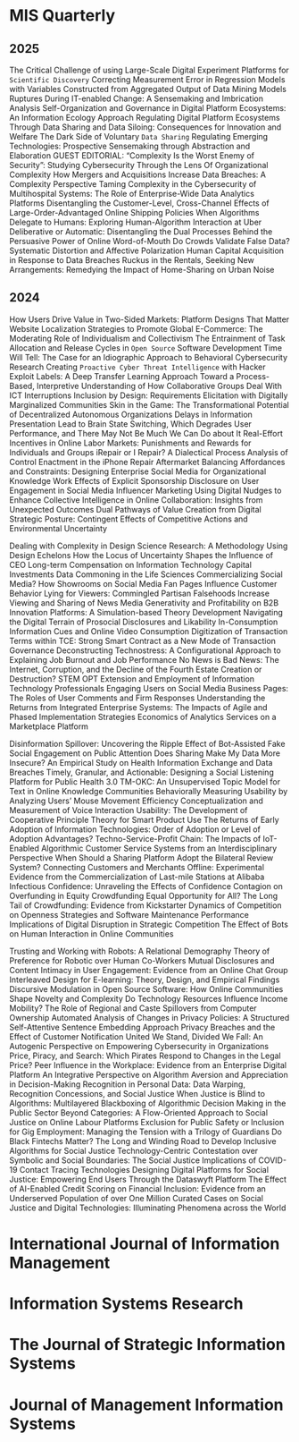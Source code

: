 # MIS Quarterly

## 2025
The Critical Challenge of using Large-Scale Digital Experiment Platforms for `Scientific Discovery`
Correcting Measurement Error in Regression Models with Variables Constructed from Aggregated Output of Data Mining Models
Ruptures During IT-enabled Change: A Sensemaking and Imbrication Analysis
Self-Organization and Governance in Digital Platform Ecosystems: An Information Ecology Approach
Regulating Digital Platform Ecosystems Through Data Sharing and Data Siloing: Consequences for Innovation and Welfare
The Dark Side of Voluntary `Data Sharing`
Regulating Emerging Technologies: Prospective Sensemaking through Abstraction and Elaboration
GUEST EDITORIAL: “Complexity Is the Worst Enemy of Security”: Studying Cybersecurity Through the Lens Of Organizational Complexity
How Mergers and Acquisitions Increase Data Breaches: A Complexity Perspective
Taming Complexity in the Cybersecurity of Multihospital Systems: The Role of Enterprise-Wide Data Analytics Platforms
Disentangling the Customer-Level, Cross-Channel Effects of Large-Order-Advantaged Online Shipping Policies
When Algorithms Delegate to Humans: Exploring Human-Algorithm Interaction at Uber
Deliberative or Automatic: Disentangling the Dual Processes Behind the Persuasive Power of Online Word-of-Mouth
Do Crowds Validate False Data? Systematic Distortion and Affective Polarization
Human Capital Acquisition in Response to Data Breaches
Ruckus in the Rentals, Seeking New Arrangements: Remedying the Impact of Home-Sharing on Urban Noise

## 2024
How Users Drive Value in Two-Sided Markets: Platform Designs That Matter
Website Localization Strategies to Promote Global E-Commerce: The Moderating Role of Individualism and Collectivism
The Entrainment of Task Allocation and Release Cycles in `Open Source` Software Development
Time Will Tell: The Case for an Idiographic Approach to Behavioral Cybersecurity Research
Creating `Proactive Cyber Threat Intelligence` with Hacker Exploit Labels: A Deep Transfer Learning Approach
Toward a Process-Based, Interpretive Understanding of How Collaborative Groups Deal With ICT Interruptions
Inclusion by Design: Requirements Elicitation with Digitally Marginalized Communities
Skin in the Game: The Transformational Potential of Decentralized Autonomous Organizations
Delays in Information Presentation Lead to Brain State Switching, Which Degrades User Performance, and There May Not Be Much We Can Do about It
Real-Effort Incentives in Online Labor Markets: Punishments and Rewards for Individuals and Groups
iRepair or I Repair? A Dialectical Process Analysis of Control Enactment in the iPhone Repair Aftermarket
Balancing Affordances and Constraints: Designing Enterprise Social Media for Organizational Knowledge Work
Effects of Explicit Sponsorship Disclosure on User Engagement in Social Media Influencer Marketing
Using Digital Nudges to Enhance Collective Intelligence in Online Collaboration: Insights from Unexpected Outcomes
Dual Pathways of Value Creation from Digital Strategic Posture: Contingent Effects of Competitive Actions and Environmental Uncertainty

Dealing with Complexity in Design Science Research: A Methodology Using Design Echelons
How the Locus of Uncertainty Shapes the Influence of CEO Long-term Compensation on Information Technology Capital Investments
Data Commoning in the Life Sciences
Commercializing Social Media? How Showrooms on Social Media Fan Pages Influence Customer Behavior
Lying for Viewers: Commingled Partisan Falsehoods Increase Viewing and Sharing of News Media
Generativity and Profitability on B2B Innovation Platforms: A Simulation-based Theory Development
Navigating the Digital Terrain of Prosocial Disclosures and Likability
In-Consumption Information Cues and Online Video Consumption
Digitization of Transaction Terms within TCE: Strong Smart Contract as a New Mode of Transaction Governance
Deconstructing Technostress: A Configurational Approach to Explaining Job Burnout and Job Performance
No News is Bad News: The Internet, Corruption, and the Decline of the Fourth Estate
Creation or Destruction? STEM OPT Extension and Employment of Information Technology Professionals
Engaging Users on Social Media Business Pages: The Roles of User Comments and Firm Responses
Understanding the Returns from Integrated Enterprise Systems: The Impacts of Agile and Phased Implementation Strategies
Economics of Analytics Services on a Marketplace Platform

Disinformation Spillover: Uncovering the Ripple Effect of Bot-Assisted Fake Social Engagement on Public Attention
Does Sharing Make My Data More Insecure? An Empirical Study on Health Information Exchange and Data Breaches
Timely, Granular, and Actionable: Designing a Social Listening Platform for Public Health 3.0
TM-OKC: An Unsupervised Topic Model for Text in Online Knowledge Communities
Behaviorally Measuring Usability by Analyzing Users’ Mouse Movement Efficiency
Conceptualization and Measurement of Voice Interaction Usability: The Development of Cooperative Principle Theory for Smart Product Use
The Returns of Early Adoption of Information Technologies: Order of Adoption or Level of Adoption Advantages?
Techno-Service-Profit Chain: The Impacts of IoT-Enabled Algorithmic Customer Service Systems from an Interdisciplinary Perspective
When Should a Sharing Platform Adopt the Bilateral Review System?
Connecting Customers and Merchants Offline: Experimental Evidence from the Commercialization of Last-mile Stations at Alibaba
Infectious Confidence: Unraveling the Effects of Confidence Contagion on Overfunding in Equity Crowdfunding
Equal Opportunity for All? The Long Tail of Crowdfunding: Evidence from Kickstarter
Dynamics of Competition on Openness Strategies and Software Maintenance
Performance Implications of Digital Disruption in Strategic Competition
The Effect of Bots on Human Interaction in Online Communities

Trusting and Working with Robots: A Relational Demography Theory of Preference for Robotic over Human Co-Workers
Mutual Disclosures and Content Intimacy in User Engagement: Evidence from an Online Chat Group
Interleaved Design for E-learning: Theory, Design, and Empirical Findings
Discursive Modulation in Open Source Software: How Online Communities Shape Novelty and Complexity
Do Technology Resources Influence Income Mobility? The Role of Regional and Caste Spillovers from Computer Ownership
Automated Analysis of Changes in Privacy Policies: A Structured Self-Attentive Sentence Embedding Approach
Privacy Breaches and the Effect of Customer Notification
United We Stand, Divided We Fall: An Autogenic Perspective on Empowering Cybersecurity in Organizations
Price, Piracy, and Search: Which Pirates Respond to Changes in the Legal Price?
Peer Influence in the Workplace: Evidence from an Enterprise Digital Platform
An Integrative Perspective on Algorithm Aversion and Appreciation in Decision-Making
Recognition in Personal Data: Data Warping, Recognition Concessions, and Social Justice
When Justice is Blind to Algorithms: Multilayered Blackboxing of Algorithmic Decision Making in the Public Sector
Beyond Categories: A Flow-Oriented Approach to Social Justice on Online Labour Platforms
Exclusion for Public Safety or Inclusion for Gig Employment: Managing the Tension with a Trilogy of Guardians
Do Black Fintechs Matter? The Long and Winding Road to Develop Inclusive Algorithms for Social Justice
Technology-Centric Contestation over Symbolic and Social Boundaries: The Social Justice Implications of COVID-19 Contact Tracing Technologies
Designing Digital Platforms for Social Justice: Empowering End Users Through the Dataswyft Platform
The Effect of AI-Enabled Credit Scoring on Financial Inclusion: Evidence from an Underserved Population of over One Million
Curated Cases on Social Justice and Digital Technologies: Illuminating Phenomena across the World



# International Journal of Information Management
# Information Systems Research
# The Journal of Strategic Information Systems
# Journal of Management Information Systems


